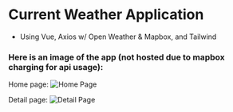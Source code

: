 # Current Weather Application

- Using Vue, Axios w/ Open Weather & Mapbox, and Tailwind

### Here is an image of the app (not hosted due to mapbox charging for api usage):

Home page:
![Home Page]("./src/assets/homepage.png")

Detail page:
![Detail Page]("./src/assets/detailpage.png")
